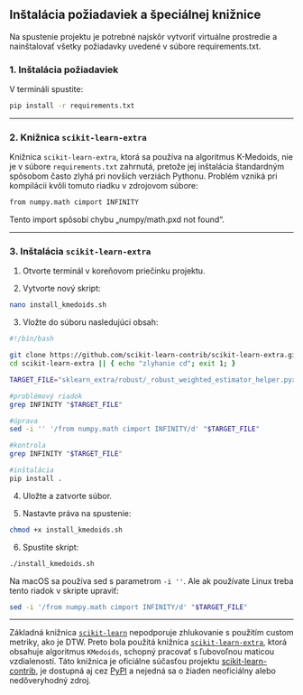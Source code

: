 ## Inštalácia požiadaviek a špeciálnej knižnice

Na spustenie projektu je potrebné najskôr vytvoriť virtuálne prostredie a nainštalovať všetky požiadavky uvedené v súbore requirements.txt.

### 1. Inštalácia požiadaviek

V termináli spustite:

```bash
pip install -r requirements.txt
```
---

### 2. Knižnica `scikit-learn-extra`

Knižnica `scikit-learn-extra`, ktorá sa používa na algoritmus K-Medoids, nie je v súbore `requirements.txt` zahrnutá, pretože jej inštalácia štandardným spôsobom často zlyhá pri novších verziách Pythonu. Problém vzniká pri kompilácii kvôli tomuto riadku v zdrojovom súbore:

```bash
from numpy.math cimport INFINITY
```

Tento import spôsobí chybu „numpy/math.pxd not found“.

---

### 3. Inštalácia `scikit-learn-extra` 

1. Otvorte terminál v koreňovom priečinku projektu.

2. Vytvorte nový skript:

```bash
nano install_kmedoids.sh
```

3. Vložte do súboru nasledujúci obsah:

```bash
#!/bin/bash

git clone https://github.com/scikit-learn-contrib/scikit-learn-extra.git
cd scikit-learn-extra || { echo "zlyhanie cd"; exit 1; }

TARGET_FILE="sklearn_extra/robust/_robust_weighted_estimator_helper.pyx"

#problémový riadok
grep INFINITY "$TARGET_FILE"

#úprava
sed -i '' '/from numpy.math cimport INFINITY/d' "$TARGET_FILE"

#kontrola
grep INFINITY "$TARGET_FILE"

#inštalácia
pip install .
```

4. Uložte a zatvorte súbor.

5. Nastavte práva na spustenie:

```bash
chmod +x install_kmedoids.sh
```

6. Spustite skript:

```bash
./install_kmedoids.sh
```

Na macOS sa používa sed s parametrom `-i ''`. Ale ak používate Linux treba tento riadok v skripte upraviť:

```bash
sed -i '/from numpy.math cimport INFINITY/d' "$TARGET_FILE"
```
---
Základná knižnica [`scikit-learn`](https://scikit-learn.org/stable/) nepodporuje zhlukovanie s použitím custom metriky, ako je DTW. Preto bola použitá knižnica [`scikit-learn-extra`](https://github.com/scikit-learn-contrib/scikit-learn-extra), ktorá obsahuje algoritmus `KMedoids`, schopný pracovať s ľubovoľnou maticou vzdialeností. Táto knižnica je oficiálne súčasťou projektu [scikit-learn-contrib](https://scikit-learn-contrib.github.io/), je dostupná aj cez [PyPI](https://pypi.org/project/scikit-learn-extra/) a nejedná sa o žiaden neoficiálny alebo nedôveryhodný zdroj.

